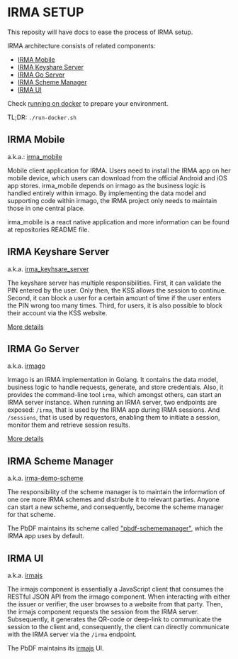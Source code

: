 # IRMA SETUP

This reposity will have docs to ease the process of IRMA setup.

IRMA architecture consists of related components:

- [IRMA Mobile](#irma-mobile)
- [IRMA Keyshare Server](#irma-keyshare-server)
- [IRMA Go Server](#irma-go-server)
- [IRMA Scheme Manager](#irma-scheme-manager)
- [IRMA UI](#irma-ui)

Check [running on docker](docs/running-on-docker.md) to prepare your environment.

TL;DR: `./run-docker.sh`

## IRMA Mobile

a.k.a.: [irma_mobile](https://github.com/InternetNZ/irma_mobile)

Mobile client application for IRMA. Users need to install the IRMA app on her mobile device, which users can download 
from the official Android and iOS app stores. irma_mobile depends on irmago as the business logic is handled entirely 
within irmago. By implementing the data model and supporting code within irmago, the IRMA project only needs to maintain 
those in one central place.

irma_mobile is a react native application and more information can be found at repositories README file.

## IRMA Keyshare Server

a.k.a. [irma_keyhsare_server](https://github.com/InternetNZ/irma_keyshare_server)

The keyshare server has multiple responsibilities. First, it can validate the PIN entered by the user. Only then, the 
KSS allows the session to continue. Second, it can block a user for a certain amount of time if the user enters the 
PIN wrong too many times. Third, for users, it is also possible to block their account via the KSS website. 

[More details](docs/keyshare.md)

## IRMA Go Server

a.k.a. [irmago](https://github.com/privacybydesign/irmago)

Irmago is an IRMA implementation in Golang. It contains the data model, business logic to handle requests, generate, 
and store credentials. Also, it provides the command-line tool `irma`, which amongst others, can start an IRMA server 
instance. When running an IRMA server, two endpoints are exposed: `/irma`, that is used by the IRMA app during IRMA 
sessions. And `/sessions`, that is used by requestors, enabling them to initiate a session, monitor them and retrieve 
session results.

[More details](docs/irmago.md)

## IRMA Scheme Manager

a.k.a. [irma-demo-scheme](https://github.com/InternetNZ/inz-demo-scheme)

The responsibility of the scheme manager is to maintain the information of one ore more IRMA schemes and distribute it 
to relevant parties. Anyone can start a new scheme, and consequently, become the scheme manager for that scheme.

The PbDF maintains its scheme called ["pbdf-schememanager"](https://github.com/privacybydesign/pbdf-schememanager), which the IRMA app uses by default.

## IRMA UI

a.k.a. [irmajs](https://github.com/InternetNZ/irma-demo-ui)

The irmajs component is essentially a JavaScript client that consumes the RESTful JSON API from the irmago component. 
When interacting with either the issuer or verifier, the user browses to a website from that party. Then, the irmajs 
component requests the session from the IRMA server. Subsequently, it generates the QR-code or deep-link to communicate 
the session to the client and, consequently, the client can directly communicate with the IRMA server via the `/irma` 
endpoint.

The PbDF maintains its [irmajs](https://github.com/privacybydesign/irmajs) UI.

